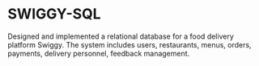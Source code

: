 # SWIGGY-SQL
Designed and implemented a relational database for a food delivery platform Swiggy. The system includes users, restaurants, menus, orders, payments, delivery personnel, feedback management. 
